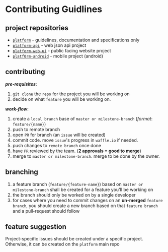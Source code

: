 # Contributing Guidlines

## project repositories
* [`platform`](https://github.com/platf0rm/platform) - guidelines, documentation and specifications only
* [`platform-api`](https://github.com/platf0rm/platform-api) - web json api project
* [`platform-web-ui`](https://github.com/platf0rm/platform-web-ui) - public facing website project
* [`platf0rm-android`](https://github.com/platf0rm/platf0rm-mobile) - mobile project (android)

## contributing
***pre-requisites***:
1. `git clone` the `repo` for the project you will be working on
2. decide on what `feature` you will be working on.

***work-flow***:
1. create a `local branch` base of `master or milestone-branch` (*format*: `feature/{name}`)
2. push to remote branch
3. open `PR` for branch (an `issue` will be created)
4. commit code. move `issue`'s progress in `waffle.io` if needed.
6. push changes to `remote branch` once done
7. have `PR` reviewed by the team. (**2 approvals = good to merge**)
8. merge to `master or milestone-branch`. merge to be done by the owner.

## branching
1. a feature branch (`feature/{feature-name}`) based on `master or milestone-branch` shall be created for a feature you'll be working on
2. the branch should only be worked on by a single developer
3. for cases where you need to commit changes on an **un-merged** `feature branch`, you should create a new branch based on that `feature branch` and a pull-request should follow

## feature suggestion
Project-specific issues should be created under a specific project. Otherwise, it can be created on the `platform` main repo